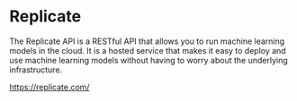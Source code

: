 # Replicate
The Replicate API is a RESTful API that allows you to run machine learning models in the cloud. 
It is a hosted service that makes it easy to deploy and use machine learning models without having to worry about the underlying infrastructure.


https://replicate.com/

